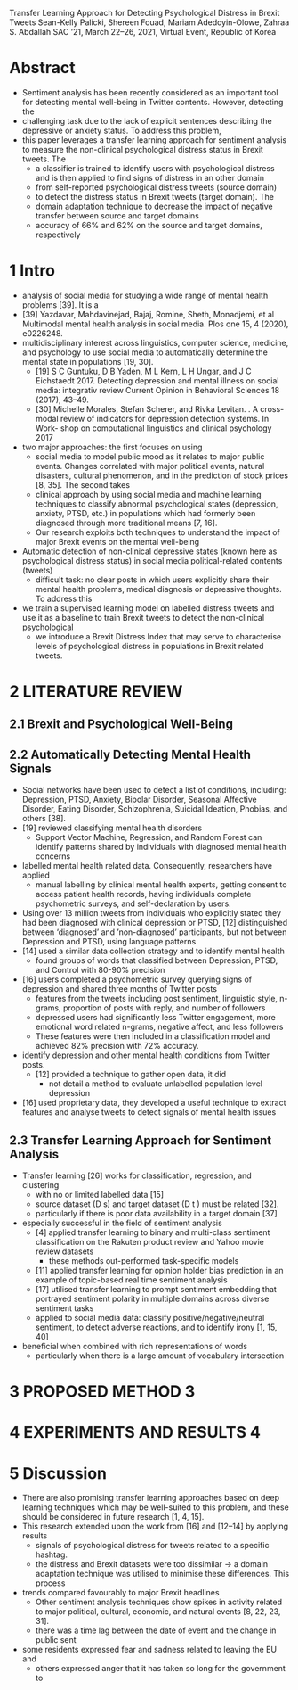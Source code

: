 Transfer Learning Approach for Detecting Psychological Distress in Brexit Tweets
Sean-Kelly Palicki, Shereen Fouad, Mariam Adedoyin-Olowe, Zahraa S. Abdallah 
SAC ’21, March 22–26, 2021, Virtual Event, Republic of Korea

# Abstract

* Sentiment analysis has been recently considered as an important tool for
  detecting mental well-being in Twitter contents. However, detecting the
* challenging task due to the lack of explicit sentences describing the
  depressive or anxiety status. To address this problem, 
* this paper leverages a transfer learning approach for sentiment analysis to
  measure the non-clinical psychological distress status in Brexit tweets. The
  * a classifier is trained to identify users with psychological distress and is
    then applied to find signs of distress in an other domain
  * from self-reported psychological distress tweets (source domain) 
  * to detect the distress status in Brexit tweets (target domain). The
  * domain adaptation technique to decrease the impact of negative transfer
    between source and target domains
  * accuracy of 66% and 62% on the source and target domains, respectively

# 1 Intro

* analysis of social media for studying a wide range of mental health problems
  [39]. It is a 
 * [39] Yazdavar, Mahdavinejad, Bajaj, Romine, Sheth, Monadjemi, et al
   Multimodal mental health analysis in social media. 
   Plos one 15, 4 (2020), e0226248.
  * multidisciplinary interest across linguistics, computer science, medicine,
    and psychology to use social media to automatically determine the mental
    state in populations [19, 30].
    * [19] S C Guntuku, D B Yaden, M L Kern, L H Ungar, and J C Eichstaedt
      2017. 
      Detecting depression and mental illness on social media: integrativ review
      Current Opinion in Behavioral Sciences 18 (2017), 43–49.
    * [30] Michelle Morales, Stefan Scherer, and Rivka Levitan. . 
      A cross-modal review of indicators for depression detection systems. In
      Work- shop on computational linguistics and clinical psychology 2017
* two major approaches: the first focuses on using 
  * social media to model public mood as it relates to major public events.
    Changes correlated with major political events, natural disasters, cultural
    phenomenon, and in the prediction of stock prices [8, 35]. The second takes
  * clinical approach by using social media and machine learning techniques to
    classify abnormal psychological states (depression, anxiety, PTSD, etc.) in
    populations which had formerly been diagnosed through more traditional means
    [7, 16]. 
  * Our research exploits both techniques 
    to understand the impact of major Brexit events on the mental well-being 
* Automatic detection of non-clinical depressive states (known here as
  psychological distress status) in social media political-related contents
  (tweets) 
  * difficult task: no clear posts in which users explicitly share their mental
    health problems, medical diagnosis or depressive thoughts. To address this
* we train a supervised learning model on labelled distress tweets and use it as
  a baseline to train Brexit tweets to detect the non-clinical psychological
  * we introduce a Brexit Distress Index that may serve to characterise levels
    of psychological distress in populations in Brexit related tweets.

# 2 LITERATURE REVIEW

## 2.1 Brexit and Psychological Well-Being

## 2.2 Automatically Detecting Mental Health Signals

* Social networks have been used to detect a list of conditions, including:
  Depression, PTSD, Anxiety, Bipolar Disorder, Seasonal Affective Disorder,
  Eating Disorder, Schizophrenia, Suicidal Ideation, Phobias, and others [38].
* [19] reviewed classifying mental health disorders
  * Support Vector Machine, Regression, and Random Forest can identify patterns
    shared by individuals with diagnosed mental health concerns
* labelled mental health related data.  Consequently, researchers have applied
  * manual labelling by clinical mental health experts, getting consent to
    access patient health records, having individuals complete psychometric
    surveys, and self-declaration by users.
* Using over 13 million tweets from individuals who explicitly stated they had
  been diagnosed with clinical depression or PTSD, 
  [12] distinguished between
  ‘diagnosed’ and ’non-diagnosed’ participants, 
  but not between Depression and PTSD, using language patterns
* [14] used a similar data collection strategy and to identify mental health
  * found groups of words that classified between Depression, PTSD, and Control
    with 80-90% precision
* [16] users completed a psychometric survey querying signs of depression and
  shared three months of Twitter posts
  * features from the tweets including post sentiment, linguistic style,
    n-grams, proportion of posts with reply, and number of followers
  * depressed users had significantly less Twitter engagement, more emotional
    word related n-grams, negative affect, and less followers 
  * These features were then included in a classification model and achieved 82%
    precision with 72% accuracy.  
* identify depression and other mental health conditions from Twitter posts.
  * [12] provided a technique to gather open data, it did 
    * not detail a method to evaluate unlabelled population level depression
* [16] used proprietary data, they developed a useful technique to extract
  features and analyse tweets to detect signals of mental health issues
  
## 2.3 Transfer Learning Approach for Sentiment Analysis

* Transfer learning [26] works for classification, regression, and clustering
  * with no or limited labelled data [15]
  * source dataset (D s) and target dataset (D t ) must be related [32].
  * particularly if there is poor data availability in a target domain [37]
* especially successful in the field of sentiment analysis
  * [4] applied transfer learning to binary and multi-class sentiment
    classification on the Rakuten product review and Yahoo movie review datasets
    * these methods out-performed task-specific models
  * [11] applied transfer learning for opinion holder bias prediction in an
    example of topic-based real time sentiment analysis
  * [17] utilised transfer learning to prompt sentiment embedding that portrayed
    sentiment polarity in multiple domains across diverse sentiment tasks
  * applied to social media data: classify positive/negative/neutral sentiment,
    to detect adverse reactions, and to identify irony [1, 15, 40]
* beneficial when combined with rich representations of words 
  * particularly when there is a large amount of vocabulary intersection

# 3 PROPOSED METHOD 3

# 4 EXPERIMENTS AND RESULTS 4

# 5 Discussion

* There are also promising transfer learning approaches based on deep learning
  techniques which may be well-suited to this problem, and these should be
  considered in future research [1, 4, 15].
* This research extended upon the work from [16] and [12–14] by applying results
  * signals of psychological distress for tweets related to a specific hashtag.
  * the distress and Brexit datasets were too dissimilar -> a domain adaptation
    technique was utilised to minimise these differences. This process
* trends compared favourably to major Brexit headlines
  * Other sentiment analysis techniques show spikes in activity related to
    major political, cultural, economic, and natural events [8, 22, 23, 31].
  * there was a time lag between the date of event and the change in public sent 
* some residents expressed fear and sadness related to leaving the EU and
  * others expressed anger that it has taken so long for the government to
